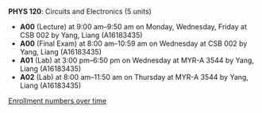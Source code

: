 **PHYS 120**: Circuits and Electronics (5 units)

- **A00** (Lecture) at 9:00 am–9:50 am on Monday, Wednesday, Friday at CSB 002 by Yang, Liang (A16183435)
- **A00** (Final Exam) at 8:00 am–10:59 am on Wednesday at CSB 002 by Yang, Liang (A16183435)
- **A01** (Lab) at 3:00 pm–6:50 pm on Wednesday at MYR-A 3544 by Yang, Liang (A16183435)
- **A02** (Lab) at 8:00 am–11:50 am on Thursday at MYR-A 3544 by Yang, Liang (A16183435)

[Enrollment numbers over time](./PHYS120.tsv)
